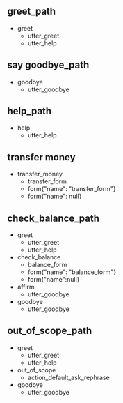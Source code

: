 ## greet_path
* greet
  - utter_greet
  - utter_help

## say goodbye_path
* goodbye
  - utter_goodbye

## help_path
* help
    - utter_help
    
## transfer money
* transfer_money
    - transfer_form
    - form{"name": "transfer_form"}
    - form{"name": null}
    
## check_balance_path
* greet
    - utter_greet
    - utter_help
* check_balance
    - balance_form
    - form{"name": "balance_form"}
    - form("name":null)
* affirm
    - utter_goodbye
* goodbye
    - utter_goodbye
    
 ## out_of_scope_path
* greet
    - utter_greet
    - utter_help
* out_of_scope
    - action_default_ask_rephrase
* goodbye
    - utter_goodbye

